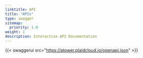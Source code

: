 ```yaml
---
linktitle: API
title: "APIs"
type: swagger
sitemap:
  priority: 1.0
weight: 1
description: Interactive API Documentation
---
```



{{< swaggerui src="https://atower.plaidcloud.io/openapi.json" >}}
